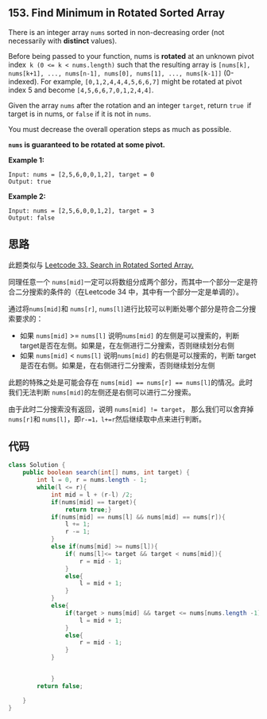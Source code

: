 ## 153. Find Minimum in Rotated Sorted Array

There is an integer array ```nums``` sorted in non-decreasing order (not necessarily with **distinct** values).

Before being passed to your function, nums is **rotated** at an unknown pivot index``` k (0 <= k < nums.length)``` such that the resulting array is ```[nums[k], nums[k+1], ..., nums[n-1], nums[0], nums[1], ..., nums[k-1]]``` (0-indexed). For example, ```[0,1,2,4,4,4,5,6,6,7]``` might be rotated at pivot index 5 and become ```[4,5,6,6,7,0,1,2,4,4]```.

Given the array ```nums``` after the rotation and an integer ```target```, return ```true ```if target is in nums, or ```false``` if it is not in ```nums```.

You must decrease the overall operation steps as much as possible.

**```nums``` is guaranteed to be rotated at some pivot.**


**Example 1:**

```
Input: nums = [2,5,6,0,0,1,2], target = 0
Output: true
```
**Example 2:**

```
Input: nums = [2,5,6,0,0,1,2], target = 3
Output: false
```
## 思路
此题类似与 [Leetcode 33. Search in Rotated Sorted Array.](https://github.com/wruochao19/Leetcode-Note/blob/main/Binary_Search/33.%20Search%20in%20Rotated%20Sorted%20Array.md)

同理任意一个 ```nums[mid]```一定可以将数组分成两个部分，而其中一个部分一定是符合二分搜索的条件的（在Leetcode 34 中，其中有一个部分一定是单调的）。

通过将```nums[mid]```和 ```nums[r]```, ```nums[l]```进行比较可以判断处哪个部分是符合二分搜索要求的：
- 如果 ```nums[mid]``` >= ```nums[l]``` 说明```nums[mid]``` 的左侧是可以搜索的，判断 target是否在左侧。如果是，在左侧进行二分搜索，否则继续划分右侧
- 如果 ```nums[mid]``` < ```nums[l]``` 说明```nums[mid]``` 的右侧是可以搜索的，判断 target是否在右侧。如果是，在右侧进行二分搜索，否则继续划分左侧

此题的特殊之处是可能会存在 ```nums[mid] == nums[r] == nums[l]```的情况。此时我们无法判断 ```nums[mid]```的左侧还是右侧可以进行二分搜索。

由于此时二分搜索没有返回，说明 ```nums[mid] != target```， 那么我们可以舍弃掉```nums[r]```和 ```nums[l]```，即```r-=1，l+=r```然后继续取中点来进行判断。


## 代码
```java
class Solution {
    public boolean search(int[] nums, int target) {
        int l = 0, r = nums.length - 1;
        while(l <= r){
            int mid = l + (r-l) /2;
            if(nums[mid] == target){
                return true;}
            if(nums[mid] == nums[l] && nums[mid] == nums[r]){
                l += 1;
                r -= 1;
            }
            else if(nums[mid] >= nums[l]){
                if( nums[l]<= target && target < nums[mid]){
                    r = mid - 1;
                }
                else{
                    l = mid + 1;
                }
            }
            else{
                if(target > nums[mid] && target <= nums[nums.length -1]){
                    l = mid + 1;
                }
                else{
                    r = mid - 1;
                }
            }


            }
        return false;

    }
}

```
